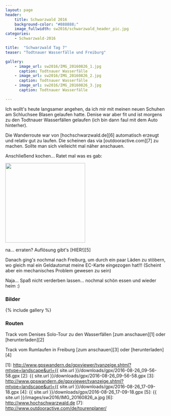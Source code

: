 ```yaml
---
layout: page
header:
    title: Schwarzwald 2016	
    background-color: "#888888;"
    image_fullwidth: sw2016/schwarzwald_header_pic.jpg
categories:
    - Schwarzwald-2016

title:  "Schwarzwald Tag 7"
teaser: "Todtnauer Wasserfälle und Freiburg"

gallery:
    - image_url: sw2016/IMG_20160826_1.jpg
      caption: Todtnauer Wasserfälle
    - image_url: sw2016/IMG_20160826_2.jpg
      caption: Todtnauer Wasserfälle
    - image_url: sw2016/IMG_20160826_3.jpg
      caption: Todtnauer Wasserfälle

---
```



Ich wollt's heute langsamer angehen, da ich mir mit meinen neuen Schuhen am Schluchsee Blasen gelaufen hatte. 
Denise war aber fit und ist morgens zu den Todtnauer Wasserfällen gelaufen (ich bin dann faul mit dem Auto hinterher).

Die Wanderroute war von [hochschwarzwald.de][6] automatisch erzeugt und relativ gut zu laufen. 
Die scheinen das via [outdooractive.com][7] zu machen. Sollte man sich vielleicht mal näher anschauen.

Anschließend kochen... Ratet mal was es gab: 

<img src="{{ site.url }}/images/sw2016/IMG_20160826_q.jpg" width="250">

na... erraten? Auflösung gibt's [HIER!][5]


Danach ging's nochmal nach Freiburg, um durch ein paar Läden zu stöbern, wo gleich mal ein Geldautomat meine EC-Karte eingezogen hat!!! (Scheint aber ein mechanisches Problem gewesen zu sein)

Naja... Spaß nicht verderben lassen... nochmal schön essen und wieder heim :)


### Bilder

{% include gallery %}

### Routen

Track vom Denises Solo-Tour zu den Wasserfällen [zum anschauen][1] oder [herunterladen][2]

Track vom Rumlaufen in Freiburg [zum anschauen][3] oder [herunterladen][4]


 [1]: http://www.gpswandern.de/gpxviewer/tvanzeige.shtml?mtype=landscape&url={{ site.url }}/downloads/gpx/2016-08-26_09-56-58.gpx
 [2]: {{ site.url }}/downloads/gpx/2016-08-26_09-56-58.gpx
 [3]: http://www.gpswandern.de/gpxviewer/tvanzeige.shtml?mtype=landscape&url={{ site.url }}/downloads/gpx/2016-08-26_17-09-18.gpx
 [4]: {{ site.url }}/downloads/gpx/2016-08-26_17-09-18.gpx
 [5]: {{ site.url }}/images/sw2016/IMG_20160826_a.jpg
 [6]: http://www.hochschwarzwald.de
 [7]: http://www.outdooractive.com/de/tourenplaner/



